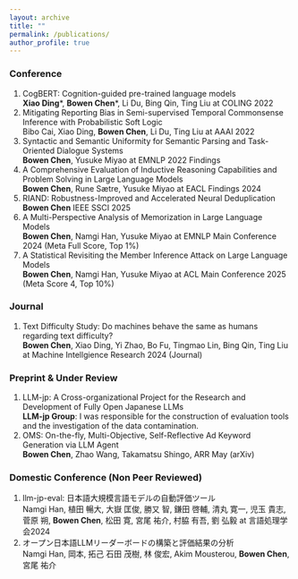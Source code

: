 ```yaml
---
layout: archive
title: ""
permalink: /publications/
author_profile: true
---
```

### Conference
1. CogBERT: Cognition-guided pre-trained language models  
**Xiao Ding***, **Bowen Chen***, Li Du, Bing Qin, Ting Liu at COLING 2022     
2. Mitigating Reporting Bias in Semi-supervised Temporal Commonsense Inference with Probabilistic Soft Logic  
Bibo Cai, Xiao Ding, **Bowen Chen**, Li Du, Ting Liu at AAAI 2022  
3. Syntactic and Semantic Uniformity for Semantic Parsing and Task-Oriented Dialogue Systems  
**Bowen Chen**, Yusuke Miyao at EMNLP 2022 Findings
4. A Comprehensive Evaluation of Inductive Reasoning Capabilities and Problem Solving in Large Language Models  
**Bowen Chen**, Rune Sætre, Yusuke Miyao at EACL Findings 2024  
5. RIAND: Robustness-Improved and Accelerated Neural Deduplication  
**Bowen Chen** IEEE SSCI 2025
6. A Multi-Perspective Analysis of Memorization in Large Language Models  
**Bowen Chen**, Namgi Han, Yusuke Miyao at EMNLP Main Conference 2024 (Meta Full Score, Top 1%)
7. A Statistical Revisiting the Member Inference Attack on Large Language Models  
**Bowen Chen**, Namgi Han, Yusuke Miyao at ACL Main Conference 2025 (Meta Score 4, Top 10%)

### Journal
1. Text Difficulty Study: Do machines behave the same as humans regarding text difficulty?   
**Bowen Chen**, Xiao Ding, Yi Zhao, Bo Fu, Tingmao Lin, Bing Qin, Ting Liu at Machine Intellgience Research 2024 (Journal)  

### Preprint & Under Review
1. LLM-jp: A Cross-organizational Project for the Research and Development of Fully Open Japanese LLMs  
**LLM-jp Group**: I was responsible for the construction of evaluation tools and the investigation of the data contamination.  
2. OMS: On-the-fly, Multi-Objective, Self-Reflective Ad Keyword Generation via LLM Agent  
**Bowen Chen**, Zhao Wang, Takamatsu Shingo, ARR May (arXiv)  



### Domestic Conference (Non Peer Reviewed)
1. llm-jp-eval: 日本語大規模言語モデルの自動評価ツール  
Namgi Han, 植田 暢大, 大嶽 匡俊, 勝又 智, 鎌田 啓輔, 清丸 寛一, 児玉 貴志, 菅原 朔, **Bowen Chen**, 松田 寛, 宮尾 祐介, 村脇 有吾, 劉 弘毅 at 言語処理学会2024
2. オープン日本語LLMリーダーボードの構築と評価結果の分析  
Namgi Han, 岡本, 拓己 石田 茂樹, 林 俊宏, Akim Mousterou, **Bowen Chen**, 宮尾 祐介


